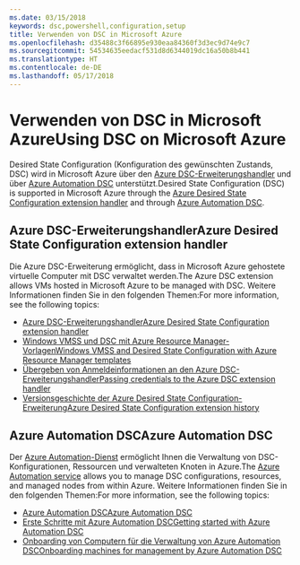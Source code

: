 ```yaml
---
ms.date: 03/15/2018
keywords: dsc,powershell,configuration,setup
title: Verwenden von DSC in Microsoft Azure
ms.openlocfilehash: d35488c3f66895e930eaa84360f3d3ec9d74e9c7
ms.sourcegitcommit: 54534635eedacf531d8d6344019dc16a50b8b441
ms.translationtype: HT
ms.contentlocale: de-DE
ms.lasthandoff: 05/17/2018
---
```

# <a name="using-dsc-on-microsoft-azure"></a><span data-ttu-id="a8379-103">Verwenden von DSC in Microsoft Azure</span><span class="sxs-lookup"><span data-stu-id="a8379-103">Using DSC on Microsoft Azure</span></span>

<span data-ttu-id="a8379-104">Desired State Configuration (Konfiguration des gewünschten Zustands, DSC) wird in Microsoft Azure über den [Azure DSC-Erweiterungshandler](/azure/virtual-machines/virtual-machines-windows-extensions-dsc-overview) und über [Azure Automation DSC](/azure/automation/automation-dsc-overview) unterstützt.</span><span class="sxs-lookup"><span data-stu-id="a8379-104">Desired State Configuration (DSC) is supported in Microsoft Azure through the [Azure Desired State Configuration extension handler](/azure/virtual-machines/virtual-machines-windows-extensions-dsc-overview) and through [Azure Automation DSC](/azure/automation/automation-dsc-overview).</span></span>

## <a name="azure-desired-state-configuration-extension-handler"></a><span data-ttu-id="a8379-105">Azure DSC-Erweiterungshandler</span><span class="sxs-lookup"><span data-stu-id="a8379-105">Azure Desired State Configuration extension handler</span></span>

<span data-ttu-id="a8379-106">Die Azure DSC-Erweiterung ermöglicht, dass in Microsoft Azure gehostete virtuelle Computer mit DSC verwaltet werden.</span><span class="sxs-lookup"><span data-stu-id="a8379-106">The Azure DSC extension allows VMs hosted in Microsoft Azure to be managed with DSC.</span></span>
<span data-ttu-id="a8379-107">Weitere Informationen finden Sie in den folgenden Themen:</span><span class="sxs-lookup"><span data-stu-id="a8379-107">For more information, see the following topics:</span></span>

- [<span data-ttu-id="a8379-108">Azure DSC-Erweiterungshandler</span><span class="sxs-lookup"><span data-stu-id="a8379-108">Azure Desired State Configuration extension handler</span></span>](/azure/virtual-machines/virtual-machines-windows-extensions-dsc-overview)
- [<span data-ttu-id="a8379-109">Windows VMSS und DSC mit Azure Resource Manager-Vorlagen</span><span class="sxs-lookup"><span data-stu-id="a8379-109">Windows VMSS and Desired State Configuration with Azure Resource Manager templates</span></span>](/azure/virtual-machines/virtual-machines-windows-extensions-dsc-template)
- [<span data-ttu-id="a8379-110">Übergeben von Anmeldeinformationen an den Azure DSC-Erweiterungshandler</span><span class="sxs-lookup"><span data-stu-id="a8379-110">Passing credentials to the Azure DSC extension handler</span></span>](/azure/virtual-machines/virtual-machines-windows-extensions-dsc-credentials)
- [<span data-ttu-id="a8379-111">Versionsgeschichte der Azure Desired State Configuration-Erweiterung</span><span class="sxs-lookup"><span data-stu-id="a8379-111">Azure Desired State Configuration extension history</span></span>](azureDscexthistory.md)

## <a name="azure-automation-dsc"></a><span data-ttu-id="a8379-112">Azure Automation DSC</span><span class="sxs-lookup"><span data-stu-id="a8379-112">Azure Automation DSC</span></span>

<span data-ttu-id="a8379-113">Der [Azure Automation-Dienst](https://azure.microsoft.com/services/automation/) ermöglicht Ihnen die Verwaltung von DSC-Konfigurationen, Ressourcen und verwalteten Knoten in Azure.</span><span class="sxs-lookup"><span data-stu-id="a8379-113">The [Azure Automation service](https://azure.microsoft.com/services/automation/) allows you to manage DSC configurations, resources, and managed nodes from within Azure.</span></span> <span data-ttu-id="a8379-114">Weitere Informationen finden Sie in den folgenden Themen:</span><span class="sxs-lookup"><span data-stu-id="a8379-114">For more information, see the following topics:</span></span>

- [<span data-ttu-id="a8379-115">Azure Automation DSC</span><span class="sxs-lookup"><span data-stu-id="a8379-115">Azure Automation DSC</span></span>](/azure/automation/automation-dsc-overview)
- [<span data-ttu-id="a8379-116">Erste Schritte mit Azure Automation DSC</span><span class="sxs-lookup"><span data-stu-id="a8379-116">Getting started with Azure Automation DSC</span></span>](/azure/automation/automation-dsc-getting-started)
- [<span data-ttu-id="a8379-117">Onboarding von Computern für die Verwaltung von Azure Automation DSC</span><span class="sxs-lookup"><span data-stu-id="a8379-117">Onboarding machines for management by Azure Automation DSC</span></span>](/azure/automation/automation-dsc-onboarding)
